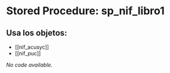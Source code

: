 # Stored Procedure: sp_nif_libro1

## Usa los objetos:
- [[nif_acusyc]]
- [[nif_puc]]

*No code available.*
